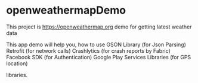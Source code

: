 # openweathermapDemo
This project is https://openweathermap.org demo for getting latest weather data

This app demo will help you, how to use 
GSON Library (for Json Parsing)
Retrofit (for network calls) 
Crashlytics (for crash reports by Fabric)
Facebook SDK (for Authentication)
Google Play Services Libraries (for GPS location)


libraries.
